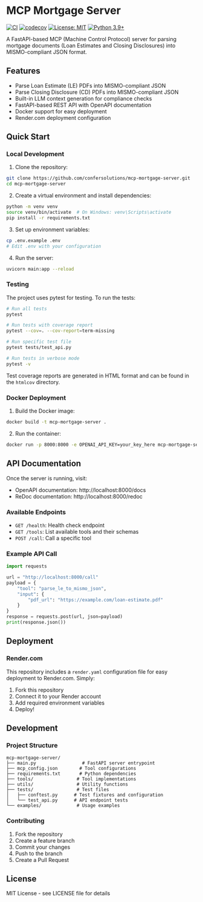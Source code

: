 # MCP Mortgage Server

[![CI](https://github.com/confersolutions/mcp-mortgage-server/actions/workflows/ci.yml/badge.svg)](https://github.com/confersolutions/mcp-mortgage-server/actions/workflows/ci.yml)
[![codecov](https://codecov.io/gh/confersolutions/mcp-mortgage-server/branch/main/graph/badge.svg)](https://codecov.io/gh/confersolutions/mcp-mortgage-server)
[![License: MIT](https://img.shields.io/badge/License-MIT-yellow.svg)](https://opensource.org/licenses/MIT)
[![Python 3.9+](https://img.shields.io/badge/python-3.9+-blue.svg)](https://www.python.org/downloads/)

A FastAPI-based MCP (Machine Control Protocol) server for parsing mortgage documents (Loan Estimates and Closing Disclosures) into MISMO-compliant JSON format.

## Features

- Parse Loan Estimate (LE) PDFs into MISMO-compliant JSON
- Parse Closing Disclosure (CD) PDFs into MISMO-compliant JSON
- Built-in LLM context generation for compliance checks
- FastAPI-based REST API with OpenAPI documentation
- Docker support for easy deployment
- Render.com deployment configuration

## Quick Start

### Local Development

1. Clone the repository:
```bash
git clone https://github.com/confersolutions/mcp-mortgage-server.git
cd mcp-mortgage-server
```

2. Create a virtual environment and install dependencies:
```bash
python -m venv venv
source venv/bin/activate  # On Windows: venv\Scripts\activate
pip install -r requirements.txt
```

3. Set up environment variables:
```bash
cp .env.example .env
# Edit .env with your configuration
```

4. Run the server:
```bash
uvicorn main:app --reload
```

### Testing

The project uses pytest for testing. To run the tests:

```bash
# Run all tests
pytest

# Run tests with coverage report
pytest --cov=. --cov-report=term-missing

# Run specific test file
pytest tests/test_api.py

# Run tests in verbose mode
pytest -v
```

Test coverage reports are generated in HTML format and can be found in the `htmlcov` directory.

### Docker Deployment

1. Build the Docker image:
```bash
docker build -t mcp-mortgage-server .
```

2. Run the container:
```bash
docker run -p 8000:8000 -e OPENAI_API_KEY=your_key_here mcp-mortgage-server
```

## API Documentation

Once the server is running, visit:
- OpenAPI documentation: http://localhost:8000/docs
- ReDoc documentation: http://localhost:8000/redoc

### Available Endpoints

- `GET /health`: Health check endpoint
- `GET /tools`: List available tools and their schemas
- `POST /call`: Call a specific tool

### Example API Call

```python
import requests

url = "http://localhost:8000/call"
payload = {
    "tool": "parse_le_to_mismo_json",
    "input": {
        "pdf_url": "https://example.com/loan-estimate.pdf"
    }
}
response = requests.post(url, json=payload)
print(response.json())
```

## Deployment

### Render.com

This repository includes a `render.yaml` configuration file for easy deployment to Render.com. Simply:

1. Fork this repository
2. Connect it to your Render account
3. Add required environment variables
4. Deploy!

## Development

### Project Structure

```
mcp-mortgage-server/
├── main.py                 # FastAPI server entrypoint
├── mcp_config.json        # Tool configurations
├── requirements.txt       # Python dependencies
├── tools/                # Tool implementations
├── utils/                # Utility functions
├── tests/                # Test files
│   ├── conftest.py      # Test fixtures and configuration
│   └── test_api.py      # API endpoint tests
└── examples/             # Usage examples
```

### Contributing

1. Fork the repository
2. Create a feature branch
3. Commit your changes
4. Push to the branch
5. Create a Pull Request

## License

MIT License - see LICENSE file for details
